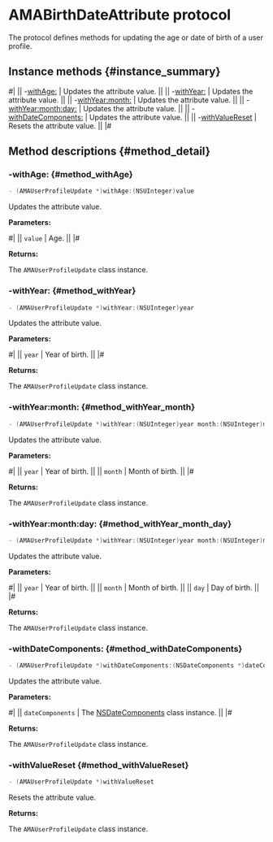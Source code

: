 # AMABirthDateAttribute protocol

The protocol defines methods for updating the age or date of birth of a user profile.

## Instance methods {#instance_summary}

#|
|| -[withAge:](#method_withAge) | Updates the attribute value. ||
|| -[withYear:](#method_withYear) | Updates the attribute value. ||
|| -[withYear:month:](#method_withYear_month) | Updates the attribute value. ||
|| -[withYear:month:day:](#method_withYear_month_day) | Updates the attribute value. ||
|| -[withDateComponents:](#method_withDateComponents) | Updates the attribute value. ||
|| -[withValueReset](#method_withValueReset) | Resets the attribute value. ||
|#

## Method descriptions {#method_detail}

### -withAge: {#method_withAge}

```objectivec translate=no
- (AMAUserProfileUpdate *)withAge:(NSUInteger)value
```

Updates the attribute value.

**Parameters:**

#|
|| `value` | Age. ||
|#

**Returns:**

The `AMAUserProfileUpdate` class instance.

### -withYear: {#method_withYear}

```objectivec translate=no
- (AMAUserProfileUpdate *)withYear:(NSUInteger)year
```

Updates the attribute value.

**Parameters:**

#|
|| `year` | Year of birth. ||
|#

**Returns:**

The `AMAUserProfileUpdate` class instance.

### -withYear:month: {#method_withYear_month}

```objectivec translate=no
- (AMAUserProfileUpdate *)withYear:(NSUInteger)year month:(NSUInteger)month
```

Updates the attribute value.

**Parameters:**

#|
|| `year` | Year of birth. ||
|| `month` | Month of birth. ||
|#

**Returns:**

The `AMAUserProfileUpdate` class instance.

### -withYear:month:day: {#method_withYear_month_day}

```objectivec translate=no
- (AMAUserProfileUpdate *)withYear:(NSUInteger)year month:(NSUInteger)month day:(NSUInteger)day
```

Updates the attribute value.

**Parameters:**

#|
|| `year` | Year of birth. ||
|| `month` | Month of birth. ||
|| `day` | Day of birth. ||
|#

**Returns:**

The `AMAUserProfileUpdate` class instance.

### -withDateComponents: {#method_withDateComponents}

```objectivec translate=no
- (AMAUserProfileUpdate *)withDateComponents:(NSDateComponents *)dateComponents
```

Updates the attribute value.

**Parameters:**

#|
|| `dateComponents` | The [NSDateComponents](https://developer.apple.com/documentation/foundation/nsdatecomponents) class instance. ||
|#

**Returns:**

The `AMAUserProfileUpdate` class instance.

### -withValueReset {#method_withValueReset}

```objectivec translate=no
- (AMAUserProfileUpdate *)withValueReset
```

Resets the attribute value.

**Returns:**

The `AMAUserProfileUpdate` class instance.

